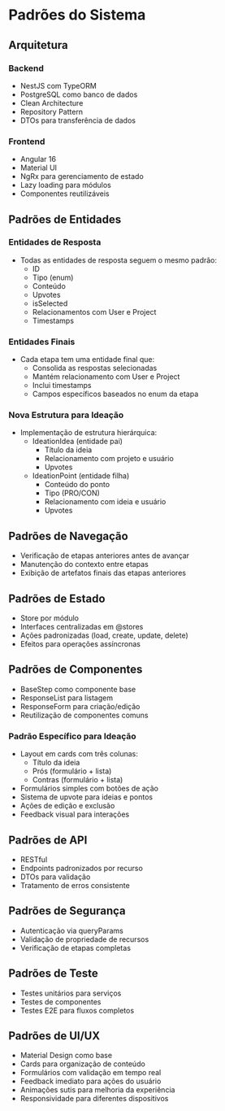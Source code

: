 # Padrões do Sistema

## Arquitetura

### Backend

- NestJS com TypeORM
- PostgreSQL como banco de dados
- Clean Architecture
- Repository Pattern
- DTOs para transferência de dados

### Frontend

- Angular 16
- Material UI
- NgRx para gerenciamento de estado
- Lazy loading para módulos
- Componentes reutilizáveis

## Padrões de Entidades

### Entidades de Resposta

- Todas as entidades de resposta seguem o mesmo padrão:
  - ID
  - Tipo (enum)
  - Conteúdo
  - Upvotes
  - isSelected
  - Relacionamentos com User e Project
  - Timestamps

### Entidades Finais

- Cada etapa tem uma entidade final que:
  - Consolida as respostas selecionadas
  - Mantém relacionamento com User e Project
  - Inclui timestamps
  - Campos específicos baseados no enum da etapa

### Nova Estrutura para Ideação

- Implementação de estrutura hierárquica:
  - IdeationIdea (entidade pai)
    - Título da ideia
    - Relacionamento com projeto e usuário
    - Upvotes
  - IdeationPoint (entidade filha)
    - Conteúdo do ponto
    - Tipo (PRO/CON)
    - Relacionamento com ideia e usuário
    - Upvotes

## Padrões de Navegação

- Verificação de etapas anteriores antes de avançar
- Manutenção do contexto entre etapas
- Exibição de artefatos finais das etapas anteriores

## Padrões de Estado

- Store por módulo
- Interfaces centralizadas em @stores
- Ações padronizadas (load, create, update, delete)
- Efeitos para operações assíncronas

## Padrões de Componentes

- BaseStep como componente base
- ResponseList para listagem
- ResponseForm para criação/edição
- Reutilização de componentes comuns

### Padrão Específico para Ideação

- Layout em cards com três colunas:
  - Título da ideia
  - Prós (formulário + lista)
  - Contras (formulário + lista)
- Formulários simples com botões de ação
- Sistema de upvote para ideias e pontos
- Ações de edição e exclusão
- Feedback visual para interações

## Padrões de API

- RESTful
- Endpoints padronizados por recurso
- DTOs para validação
- Tratamento de erros consistente

## Padrões de Segurança

- Autenticação via queryParams
- Validação de propriedade de recursos
- Verificação de etapas completas

## Padrões de Teste

- Testes unitários para serviços
- Testes de componentes
- Testes E2E para fluxos completos

## Padrões de UI/UX

- Material Design como base
- Cards para organização de conteúdo
- Formulários com validação em tempo real
- Feedback imediato para ações do usuário
- Animações sutis para melhoria da experiência
- Responsividade para diferentes dispositivos
